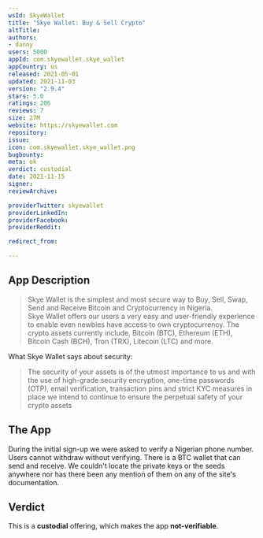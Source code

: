 ```yaml
---
wsId: SkyeWallet
title: "Skye Wallet: Buy & Sell Crypto"
altTitle: 
authors:
- danny
users: 5000
appId: com.skyewallet.skye_wallet
appCountry: us
released: 2021-05-01
updated: 2021-11-03
version: "2.9.4"
stars: 5.0
ratings: 206
reviews: 7
size: 27M
website: https://skyewallet.com
repository: 
issue: 
icon: com.skyewallet.skye_wallet.png
bugbounty: 
meta: ok
verdict: custodial
date: 2021-11-15
signer: 
reviewArchive:

providerTwitter: skyewallet
providerLinkedIn: 
providerFacebook: 
providerReddit: 

redirect_from:

---
```


## App Description
> Skye Wallet is the simplest and most secure way to Buy, Sell, Swap, Send and Receive Bitcoin and Cryptocurrency in Nigeria.<br>
Skye Wallet offers our users a very easy and user-friendly experience to enable even newbies have access to own cryptocurrency. The crypto assets currently include, Bitcoin (BTC), Ethereum (ETH), Bitcoin Cash (BCH), Tron (TRX), Litecoin (LTC) and more.

What Skye Wallet says about security:

> The security of your assets is of the utmost importance to us and with the use of high-grade security encryption, one-time passwords (OTP), email verification, transaction pins and strict KYC measures in place we intend to continue to ensure the perpetual safety of your crypto assets

## The App

During the initial sign-up we were asked to verify a Nigerian phone number. Users cannot withdraw without verifying. There is a BTC wallet that can send and receive. We couldn't locate the private keys or the seeds anywhere nor has there been any mention of them on any of the site's documentation. 

## Verdict

This is a **custodial** offering, which makes the app **not-verifiable**.
